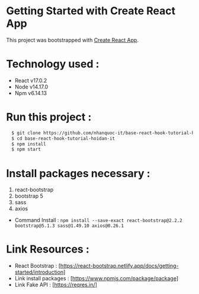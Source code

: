 # Getting Started with Create React App

This project was bootstrapped with [Create React App](https://github.com/facebook/create-react-app).

# Technology used :

- React v17.0.2
- Node v14.17.0
- Npm v6.14.13

# Run this project :

```bash
  $ git clone https://github.com/nhanquoc-it/base-react-hook-tutorial-hoidan-it.git
  $ cd base-react-hook-tutorial-hoidan-it
  $ npm install
  $ npm start
```

# Install packages necessary :

1. react-bootstrap
2. bootstrap 5
3. sass
4. axios

- Command Install : `npm install --save-exact react-bootstrap@2.2.2 bootstrap@5.1.3 sass@1.49.10 axios@0.26.1`

# Link Resources :

- React Bootstrap : [https://react-bootstrap.netlify.app/docs/getting-started/introduction]
- Link install packages : [https://www.npmjs.com/package/package]
- Link Fake API : [https://reqres.in/]
